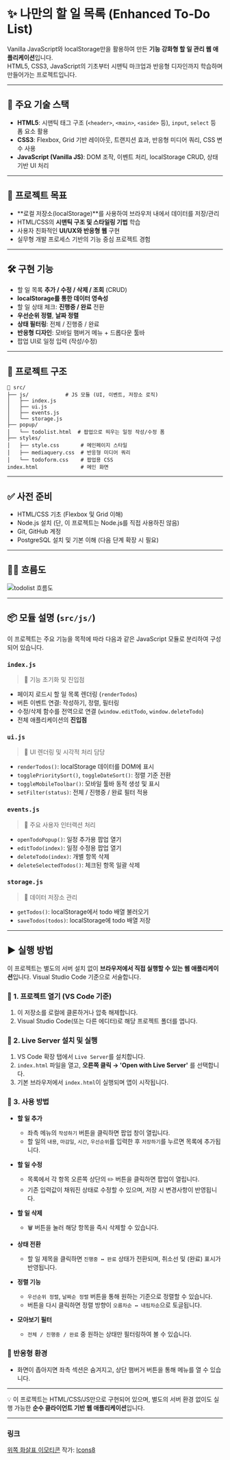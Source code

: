 # ✨ 나만의 할 일 목록 (Enhanced To-Do List)

Vanilla JavaScript와 localStorage만을 활용하여 만든 **기능 강화형 할 일 관리 웹 애플리케이션**입니다.  
HTML5, CSS3, JavaScript의 기초부터 시맨틱 마크업과 반응형 디자인까지 학습하며 만들어가는 프로젝트입니다.

---


## 📌 주요 기술 스택

- **HTML5**: 시맨틱 태그 구조 (`<header>`, `<main>`, `<aside>` 등), `input`, `select` 등 폼 요소 활용  
- **CSS3**: Flexbox, Grid 기반 레이아웃, 트랜지션 효과, 반응형 미디어 쿼리, CSS 변수 사용  
- **JavaScript (Vanilla JS)**: DOM 조작, 이벤트 처리, localStorage CRUD, 상태 기반 UI 처리

---


## 🎯 프로젝트 목표

- **로컬 저장소(localStorage)**를 사용하여 브라우저 내에서 데이터를 저장/관리
- HTML/CSS의 **시맨틱 구조 및 스타일링 기법** 학습
- 사용자 친화적인 **UI/UX와 반응형 웹** 구현
- 실무형 개발 프로세스 기반의 기능 중심 프로젝트 경험

---


## 🛠 구현 기능

- 할 일 목록 **추가 / 수정 / 삭제 / 조회** (CRUD)
- **localStorage를 통한 데이터 영속성**
- 할 일 상태 체크: **진행중 / 완료** 전환
- **우선순위 정렬**, **날짜 정렬**
- **상태 필터링**: 전체 / 진행중 / 완료
- **반응형 디자인**: 모바일 햄버거 메뉴 + 드롭다운 툴바
- 팝업 UI로 일정 입력 (작성/수정)

---


## 📁 프로젝트 구조

```
📁 src/
├── js/            # JS 모듈 (UI, 이벤트, 저장소 로직)
│   ├── index.js
│   ├── ui.js
│   ├── events.js
│   └── storage.js
├── popup/
│   └── todolist.html  # 팝업으로 띄우는 일정 작성/수정 폼
├── styles/
│   ├── style.css       # 메인페이지 스타일
│   ├── mediaquery.css  # 반응형 미디어 쿼리
│   └── todoform.css    # 팝업용 CSS
index.html              # 메인 화면
```

---


## ✅ 사전 준비

- HTML/CSS 기초 (Flexbox 및 Grid 이해)
- Node.js 설치 (단, 이 프로젝트는 Node.js를 직접 사용하진 않음)
- Git, GitHub 계정
- PostgreSQL 설치 및 기본 이해 (다음 단계 확장 시 필요)

---


## 👨‍💻 흐름도

![todolist 흐름도](https://github.com/user-attachments/assets/b03fe080-ba45-4fb9-898c-844bae2bd817)


---


## 📦 모듈 설명 (`src/js/`)

이 프로젝트는 주요 기능을 목적에 따라 다음과 같은 JavaScript 모듈로 분리하여 구성되어 있습니다.

### `index.js`
> 📌 기능 초기화 및 진입점

- 페이지 로드시 할 일 목록 렌더링 (`renderTodos`)
- 버튼 이벤트 연결: 작성하기, 정렬, 필터링
- 수정/삭제 함수를 전역으로 연결 (`window.editTodo`, `window.deleteTodo`)
- 전체 애플리케이션의 **진입점**


### `ui.js`
> 🎨 UI 렌더링 및 시각적 처리 담당

- `renderTodos()`: localStorage 데이터를 DOM에 표시
- `togglePrioritySort()`, `toggleDateSort()`: 정렬 기준 전환
- `toggleMobileToolbar()`: 모바일 툴바 동적 생성 및 표시
- `setFilter(status)`: 전체 / 진행중 / 완료 필터 적용


### `events.js`
> 🧩 주요 사용자 인터랙션 처리

- `openTodoPopup()`: 일정 추가용 팝업 열기
- `editTodo(index)`: 일정 수정용 팝업 열기
- `deleteTodo(index)`: 개별 항목 삭제
- `deleteSelectedTodos()`: 체크된 항목 일괄 삭제


### `storage.js`
> 💾 데이터 저장소 관리

- `getTodos()`: localStorage에서 todo 배열 불러오기
- `saveTodos(todos)`: localStorage에 todo 배열 저장

---


## ▶️ 실행 방법

이 프로젝트는 별도의 서버 설치 없이 **브라우저에서 직접 실행할 수 있는 웹 애플리케이션**입니다.
Visual Studio Code 기준으로 서술합니다.

### 📁 1. 프로젝트 열기 (VS Code 기준)

1. 이 저장소를 로컬에 클론하거나 압축 해제합니다.
2. Visual Studio Code(또는 다른 에디터)로 해당 프로젝트 폴더를 엽니다.

### 🔌 2. Live Server 설치 및 실행

1. VS Code 확장 탭에서 `Live Server`를 설치합니다.
2. `index.html` 파일을 열고, **오른쪽 클릭 → 'Open with Live Server'** 를 선택합니다.
3. 기본 브라우저에서 `index.html`이 실행되며 앱이 시작됩니다.

### 🧩 3. 사용 방법

- **할 일 추가**
  - 좌측 메뉴의 `작성하기` 버튼을 클릭하면 팝업 창이 열립니다.
  - 할 일의 `내용`, `마감일`, `시간`, `우선순위`를 입력한 후 `저장하기`를 누르면 목록에 추가됩니다.

- **할 일 수정**
  - 목록에서 각 항목 오른쪽 상단의 ✏️ 버튼을 클릭하면 팝업이 열립니다.
  - 기존 입력값이 채워진 상태로 수정할 수 있으며, 저장 시 변경사항이 반영됩니다.

- **할 일 삭제**
  - 🗑 버튼을 눌러 해당 항목을 즉시 삭제할 수 있습니다.

- **상태 전환**
  - 할 일 제목을 클릭하면 `진행중 ↔ 완료` 상태가 전환되며, 취소선 및 (완료) 표시가 반영됩니다.

- **정렬 기능**
  - `우선순위 정렬`, `날짜순 정렬` 버튼을 통해 원하는 기준으로 정렬할 수 있습니다.
  - 버튼을 다시 클릭하면 정렬 방향이 `오름차순 ↔ 내림차순`으로 토글됩니다.

- **모아보기 필터**
  - `전체 / 진행중 / 완료` 중 원하는 상태만 필터링하여 볼 수 있습니다.

### 📱 반응형 환경

- 화면이 좁아지면 좌측 섹션은 숨겨지고, 상단 햄버거 버튼을 통해 메뉴를 열 수 있습니다.

---

💡 이 프로젝트는 HTML/CSS/JS만으로 구현되어 있으며, 별도의 서버 환경 없이도 실행 가능한 **순수 클라이언트 기반 웹 애플리케이션**입니다.

---

### 링크
<a target="_blank" href="https://icons8.com/icon/T79TG7JodV5I/%EC%9C%84%EC%AA%BD-%ED%99%94%EC%82%B4%ED%91%9C-%EC%9D%B4%EB%AA%A8%ED%8B%B0%EC%BD%98">위쪽 화살표 이모티콘</a> 작가: <a target="_blank" href="https://icons8.com">Icons8</a>
